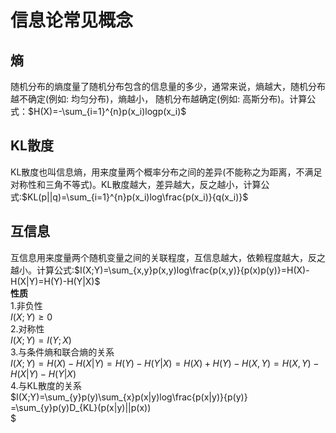 # 信息论常见概念
## 熵
随机分布的熵度量了随机分布包含的信息量的多少，通常来说，熵越大，随机分布越不确定(例如: 均匀分布)，熵越小， 随机分布越确定(例如: 高斯分布)。计算公式：$H(X)=-\sum_{i=1}^{n}p(x_i)logp(x_i)$  
## KL散度
KL散度也叫信息熵，用来度量两个概率分布之间的差异(不能称之为距离，不满足对称性和三角不等式)。KL散度越大，差异越大，反之越小，计算公式:$KL(p||q)=\sum_{i=1}^{n}p(x_i)log\frac{p(x_i)}{q(x_i)}$  
## 互信息
互信息用来度量两个随机变量之间的关联程度，互信息越大，依赖程度越大，反之越小。计算公式:$I(X;Y)=\sum_{x,y}p(x,y)log\frac{p(x,y)}{p(x)p(y)}=H(X)-H(X|Y)=H(Y)-H(Y|X)$  
**性质**  
1.非负性    
$I(X;Y)\geq0$  
2.对称性  
$I(X;Y)=I(Y;X)$  
3.与条件熵和联合熵的关系  
$I(X;Y)=H(X)-H(X|Y)
       =H(Y)-H(Y|X)
       =H(X)+H(Y)-H(X,Y)
       =H(X,Y)-H(X|Y)-H(Y|X)$  
4.与KL散度的关系  
$I(X;Y)=\sum_{y}p(y)\sum_{x}p(x|y)log\frac{p(x|y)}{p(y)}  
       =\sum_{y}p(y)D_{KL}(p(x|y)||p(x))  
       $